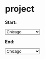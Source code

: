 # project
<div>

<strong>Start: </strong>

<select id="start" onchange="calcRoute();">

  <option value="chicago, il">Chicago</option>

  <option value="st louis, mo">St Louis</option>

  <option value="joplin, mo">Joplin, MO</option>

  <option value="oklahoma city, ok">Oklahoma City</option>

  <option value="amarillo, tx">Amarillo</option>

  <option value="gallup, nm">Gallup, NM</option>

  <option value="flagstaff, az">Flagstaff, AZ</option>

  <option value="winona, az">Winona</option>

  <option value="kingman, az">Kingman</option>

  <option value="barstow, ca">Barstow</option>

  <option value="san bernardino, ca">San Bernardino</option>

  <option value="los angeles, ca">Los Angeles</option>

</select>

<strong>End: </strong>

<select id="end" onchange="calcRoute();">

  <option value="chicago, il">Chicago</option>

  <option value="st louis, mo">St Louis</option>

  <option value="joplin, mo">Joplin, MO</option>

  <option value="oklahoma city, ok">Oklahoma City</option>

  <option value="amarillo, tx">Amarillo</option>

  <option value="gallup, nm">Gallup, NM</option>

  <option value="flagstaff, az">Flagstaff, AZ</option>

  <option value="winona, az">Winona</option>

  <option value="kingman, az">Kingman</option>

  <option value="barstow, ca">Barstow</option>

  <option value="san bernardino, ca">San Bernardino</option>

  <option value="los angeles, ca">Los Angeles</option>

</select>
